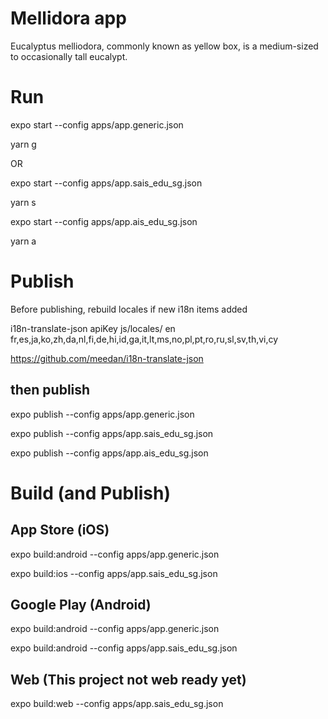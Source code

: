 # Mellidora app

Eucalyptus melliodora, commonly known as yellow box, is a medium-sized to occasionally tall eucalypt.


# Run

expo start --config apps/app.generic.json

yarn g

OR

expo start --config apps/app.sais_edu_sg.json

yarn s

expo start --config apps/app.ais_edu_sg.json

yarn a

# Publish

Before publishing, rebuild locales if new i18n items added

i18n-translate-json apiKey js/locales/ en fr,es,ja,ko,zh,da,nl,fi,de,hi,id,ga,it,lt,ms,no,pl,pt,ro,ru,sl,sv,th,vi,cy

https://github.com/meedan/i18n-translate-json


## then publish


expo publish --config apps/app.generic.json

expo publish --config apps/app.sais_edu_sg.json

expo publish --config apps/app.ais_edu_sg.json

# Build (and Publish)

## App Store (iOS)

expo build:android --config apps/app.generic.json

expo build:ios --config apps/app.sais_edu_sg.json

## Google Play (Android)

expo build:android --config apps/app.generic.json

expo build:android --config apps/app.sais_edu_sg.json

## Web (This project not web ready yet)

expo build:web --config apps/app.sais_edu_sg.json
